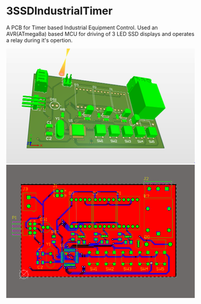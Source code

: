 # 3SSDIndustrialTimer
A PCB for Timer based Industrial Equipment Control.
Used an AVR(ATmega8a) based MCU for driving of 3 LED SSD displays and operates a relay during it's opertion.

![Alt text](1.png?raw=true "3D")
![Alt text](2.png?raw=true "PCB")
